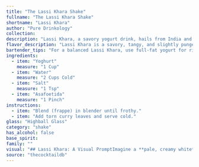 ```yaml
---
title: "The Lassi Khara Shake"
fullname: "The Lassi Khara Shake"
shortname: "Lassi Khara"
author: "Pure Drinkology"
collection:
description: "Lassi Khara, a savory yogurt drink, hails from India and falls under the lassi family, a traditional South Asian beverage.  While not a cocktail in the traditional sense, it shares the quenching refreshment quality of a summer cooler, often served with a savory kick. "
flavor_description: "Lassi Khara is a savory, tangy, and slightly pungent experience. The yogurt provides a creamy base, while the water offers refreshing lightness. Salt balances the tartness, and asafoetida, a fermented spice, adds a unique, almost onion-like aroma and a subtle bitterness that lingers on the palate. It's a surprisingly complex and intensely flavorful cocktail, perfect for those who enjoy bold flavors. "
bartender_tips: "For a balanced Lassi Khara, use full-fat yogurt for richness.  Start with a 2:1 ratio of yogurt to water, adjusting to your preference.  A pinch of salt enhances the tang, while a touch of asafetida adds depth.  Remember, less is more with the asafetida - you want to hint at its aroma, not overpower the yogurt.  Chill the drink for a refreshing finish. "
ingredients:
  - item: "Yoghurt"
    measure: "1 Cup"
  - item: "Water"
    measure: "2 Cups Cold"
  - item: "Salt"
    measure: "1 Tsp"
  - item: "Asafoetida"
    measure: "1 Pinch"
instructions:
  - item: "Blend (frappe) in blender until frothy."
  - item: "Add torn curry leaves and serve cold."
glass: "Highball Glass"
category: "shake"
has_alcohol: false
base_spirit:
family: ""
visual: "## Lassi Khara: A Visual PromptImagine a **pale, creamy white** liquid swirling gently in a tall glass. The surface is **slightly textured**, a subtle reminder of the yogurt's tangy base.  **The light reflects off the surface**, revealing a delicate, **almost translucent** quality.  As you peer closer, you might notice **tiny specks of salt** scattered through the liquid, giving it a **slightly grainy appearance**.  While the color is understated, the **aroma** is potent. A **sharp, pungent note of asafoetida** cuts through the **earthy, yogurt-infused fragrance**. The **salty scent** lingers in the air, promising a bold and complex taste. "
source: "thecocktaildb"
---
```


